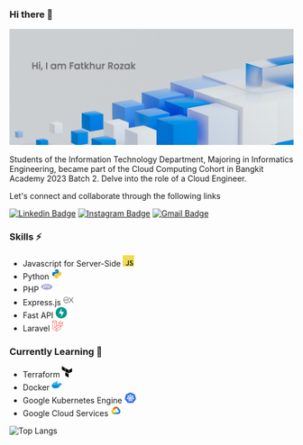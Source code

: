 ### Hi there 👋
![Header image](https://raw.githubusercontent.com/barjakoub/barjakoub/main/assets/gh-cover-p%20(1).png)
<!-- You can create your own header images using Canva, it has a lot of templates. If you do, use the following link https://www.canva.com/join/celeriac-tread-jellyfish -->
Students of the Information Technology Department, Majoring in Informatics Engineering, became part of the Cloud Computing
Cohort in Bangkit Academy 2023 Batch 2. Delve into the role of a Cloud Engineer.

Let's connect and collaborate through the following links

[![Linkedin Badge](https://img.shields.io/badge/-LinkedIn-blue?style=flat-square&logo=Linkedin&logoColor=white&link=https://www.linkedin.com/in/fatkhur-rozak-86b686237/)](https://www.linkedin.com/in/fatkhur-rozak-86b686237/)
[![Instagram Badge](https://img.shields.io/badge/-Instagram-e4405f?style=flat-square&logo=Instagram&logoColor=white&link=https://www.instagram.com/fatkhur.err/)](https://www.instagram.com/fatkhur.err/)
[![Gmail Badge](https://img.shields.io/badge/-Gmail-d14836?style=flat-square&logo=Gmail&logoColor=white&link=mail@fatkhurawe@gmail.com)](mailto:mail@fatkhurawe@gmail.com)

### Skills ⚡
- Javascript for Server-Side <code><img height="20" src="https://raw.githubusercontent.com/github/explore/80688e429a7d4ef2fca1e82350fe8e3517d3494d/topics/javascript/javascript.png"></code>
- Python <code><img height="20" src="https://raw.githubusercontent.com/barjakoub/barjakoub/main/assets/icons8-python-48.png"></code>
- PHP <code><img height="20" src="https://raw.githubusercontent.com/barjakoub/barjakoub/main/assets/icons8-php-48.png"></code>
- Express.js <code><img height="20" src="https://raw.githubusercontent.com/barjakoub/barjakoub/main/assets/icons8-express-js-48.png"></code>
- Fast API <code><img height="20" src="https://raw.githubusercontent.com/barjakoub/barjakoub/main/assets/fastapi-1.png"></code>
- Laravel <code><img height="20" src="https://raw.githubusercontent.com/barjakoub/barjakoub/main/assets/laravel-2.png"></code>

### Currently Learning 📖
- Terraform <code><img height="20" src="https://raw.githubusercontent.com/barjakoub/barjakoub/main/assets/terraform-enterprise.png"></code>
- Docker <code><img height="20" src="https://raw.githubusercontent.com/barjakoub/barjakoub/main/assets/docker-4.png"></code>
- Google Kubernetes Engine <code><img height="20" src="https://raw.githubusercontent.com/barjakoub/barjakoub/main/assets/kubernets.png"></code>
- Google Cloud Services <code><img height="20" src="https://raw.githubusercontent.com/barjakoub/barjakoub/main/assets/icons8-google-cloud-48.png"></code>

![Top Langs](https://github-readme-stats.vercel.app/api/top-langs/?username=barjakoub&layout=compact&hide=css,html)
<!--
**barjakoub/barjakoub** is a ✨ _special_ ✨ repository because its `README.md` (this file) appears on your GitHub profile.


Here are some ideas to get you started:

- 🔭 I’m currently working on ...
- 🌱 I’m currently learning ...
- 👯 I’m looking to collaborate on ...
- 🤔 I’m looking for help with ...
- 💬 Ask me about ...
- 📫 How to reach me: ...
- 😄 Pronouns: ...
- ⚡ Fun fact: ...
-->
